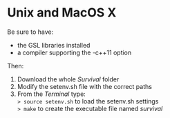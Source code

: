 Unix and MacOS X
=================

Be sure to have:
 - the GSL libraries installed
 - a compiler supporting the -c++11 option

Then:
 1. Download the whole *Survival* folder
 2. Modify the setenv.sh file with the correct paths
 3. From the *Terminal* type:  
 `> source setenv.sh` to load the setenv.sh settings  
 `> make` to create the executable file named *survival*

